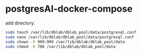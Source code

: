 # postgresAI-docker-compose


add directory: 
```zsh 
sudo touch /var/lib/dblab/dblab_pool/data/postgresql.conf
sudo nano /var/lib/dblab/dblab_pool/data/postgresql.conf
sudo chown -R 999:999 /var/lib/dblab/dblab_pool/data
sudo chmod -R 700 /var/lib/dblab/dblab_pool/data
```
